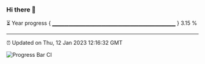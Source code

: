### Hi there 👋

⏳ Year progress { ▁▁▁▁▁▁▁▁▁▁▁▁▁▁▁▁▁▁▁▁▁▁▁▁▁▁▁▁▁▁ } 3.15 %

---

⏰ Updated on Thu, 12 Jan 2023 12:16:32 GMT

![Progress Bar CI](https://github.com/Shyam-Makwana/GitHub-Actions-Demo/workflows/Progress%20Bar%20CI/badge.svg)

